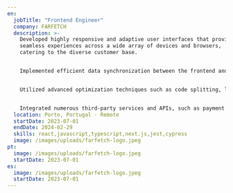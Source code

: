 ```yaml
---
en:
  jobTitle: "Frontend Engineer"
  company: FARFETCH
  description: >-
    Developed highly responsive and adaptive user interfaces that provided
    seamless experiences across a wide array of devices and browsers,
    catering to the diverse customer base.


    Implemented efficient data synchronization between the frontend and backend systems, managing real-time updates for inventory, pricing, and order tracking without compromising performance.


    Utilized advanced optimization techniques such as code splitting, lazy loading, and caching strategies to significantly reduce page load times, enhancing user experience and boosting conversion rates.


    Integrated numerous third-party services and APIs, such as payment gateways, analytics tools, and marketing platforms, ensuring seamless interoperability and data consistency.
  location: Porto, Portugal · Remote
  startDate: 2023-07-01
  endDate: 2024-02-29
  skills: react,javascript,typescript,next.js,jest,cypress
  image: /images/uploads/farfetch-logo.jpeg
pt:
  image: /images/uploads/farfetch-logo.jpeg
  startDate: 2023-07-01
es:
  image: /images/uploads/farfetch-logo.jpeg
  startDate: 2023-07-01
---
```

